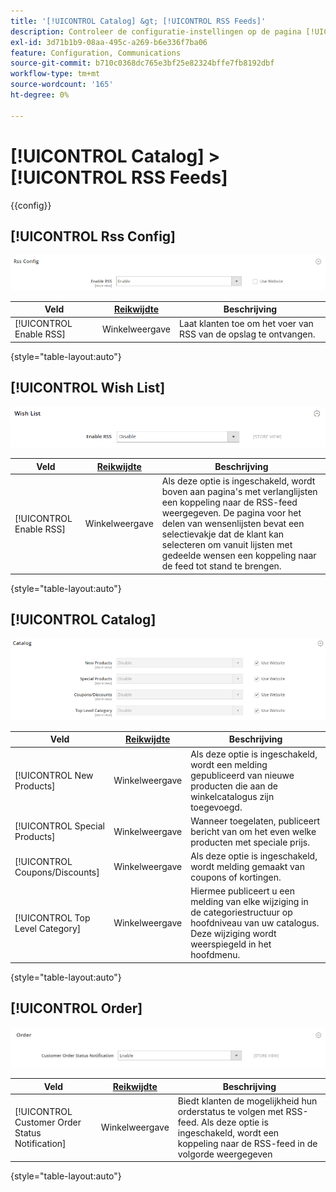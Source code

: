 ```yaml
---
title: '[!UICONTROL Catalog] &gt; [!UICONTROL RSS Feeds]'
description: Controleer de configuratie-instellingen op de pagina [!UICONTROL Catalog] &gt; [!UICONTROL RSS Feeds] van Commerce Admin.
exl-id: 3d71b1b9-08aa-495c-a269-b6e336f7ba06
feature: Configuration, Communications
source-git-commit: b710c0368dc765e3bf25e82324bffe7fb8192dbf
workflow-type: tm+mt
source-wordcount: '165'
ht-degree: 0%

---
```


# [!UICONTROL Catalog] > [!UICONTROL RSS Feeds]

{{config}}

## [!UICONTROL Rss Config]

![ Rss Config ](./assets/rss-feeds-rss-config.png)<!-- zoom -->

<!-- [Rss Config](https://docs.magento.com/user-guide/marketing/rss-feed.html) -->

| Veld | [ Reikwijdte ](../../getting-started/websites-stores-views.md#scope-settings) | Beschrijving |
|--- |--- |--- |
| [!UICONTROL Enable RSS] | Winkelweergave | Laat klanten toe om het voer van RSS van de opslag te ontvangen. |

{style="table-layout:auto"}

## [!UICONTROL Wish List]

![ Wenslijst ](./assets/rss-feeds-wishlist.png)<!-- zoom -->

<!-- [Wish List](https://docs.magento.com/user-guide/marketing/wishlists.html) -->

| Veld | [ Reikwijdte ](../../getting-started/websites-stores-views.md#scope-settings) | Beschrijving |
|--- |--- |--- |
| [!UICONTROL Enable RSS] | Winkelweergave | Als deze optie is ingeschakeld, wordt boven aan pagina&#39;s met verlanglijsten een koppeling naar de RSS-feed weergegeven. De pagina voor het delen van wensenlijsten bevat een selectievakje dat de klant kan selecteren om vanuit lijsten met gedeelde wensen een koppeling naar de feed tot stand te brengen. |

{style="table-layout:auto"}

## [!UICONTROL Catalog]

![ Catalogus ](./assets/rss-feeds-catalog.png)<!-- zoom -->

<!-- [Catalog](https://docs.magento.com/user-guide/catalog/catalog-menu.html) -->

| Veld | [ Reikwijdte ](../../getting-started/websites-stores-views.md#scope-settings) | Beschrijving |
|--- |--- |--- |
| [!UICONTROL New Products] | Winkelweergave | Als deze optie is ingeschakeld, wordt een melding gepubliceerd van nieuwe producten die aan de winkelcatalogus zijn toegevoegd. |
| [!UICONTROL Special Products] | Winkelweergave | Wanneer toegelaten, publiceert bericht van om het even welke producten met speciale prijs. |
| [!UICONTROL Coupons/Discounts] | Winkelweergave | Als deze optie is ingeschakeld, wordt melding gemaakt van coupons of kortingen. |
| [!UICONTROL Top Level Category] | Winkelweergave | Hiermee publiceert u een melding van elke wijziging in de categoriestructuur op hoofdniveau van uw catalogus. Deze wijziging wordt weerspiegeld in het hoofdmenu. |

{style="table-layout:auto"}

## [!UICONTROL Order]

![ Orde ](./assets/rss-feeds-order.png)<!-- zoom -->

<!-- [Order](https://docs.magento.com/user-guide/sales/order-status-notification.html) -->

| Veld | [ Reikwijdte ](../../getting-started/websites-stores-views.md#scope-settings) | Beschrijving |
|--- |--- |--- |
| [!UICONTROL Customer Order Status Notification] | Winkelweergave | Biedt klanten de mogelijkheid hun orderstatus te volgen met RSS-feed. Als deze optie is ingeschakeld, wordt een koppeling naar de RSS-feed in de volgorde weergegeven |

{style="table-layout:auto"}
